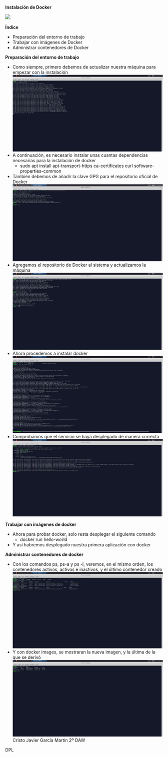 ﻿**Instalación de Docker**

![](Aspose.Words.7d9f361c-8750-4794-9d5b-5b5667431791.001.png)

**Índice**

- Preparación del entorno de trabajo
- Trabajar con imágenes de Docker
- Administrar contenedores de Docker

**Preparación del entorno de trabajo**

- Como siempre, primero debemos de actualizar nuestra máquina para empezar con la instalación![](Aspose.Words.7d9f361c-8750-4794-9d5b-5b5667431791.002.jpeg)
- A continuación, es necesario instalar unas cuantas dependencias necesarias para la instalación de docker
  - sudo apt install apt-transport-https ca-certificates curl software-properties-common
- También debemos de añadir la clave GPG para el repositorio oficial de Docker![](Aspose.Words.7d9f361c-8750-4794-9d5b-5b5667431791.003.jpeg)
- Agregamos el repositorio de Docker al sistema y actualizamos la máquina![](Aspose.Words.7d9f361c-8750-4794-9d5b-5b5667431791.004.jpeg)
- Ahora procedemos a instalar docker![](Aspose.Words.7d9f361c-8750-4794-9d5b-5b5667431791.005.jpeg)
- Comprobamos que el servicio se haya desplegado de manera correcta![](Aspose.Words.7d9f361c-8750-4794-9d5b-5b5667431791.006.jpeg)

**Trabajar con imágenes de docker**

- Ahora para probar docker, solo resta desplegar el siguiente comando
  - docker run hello-world
- Y así habremos desplegado nuestra primera aplicación con docker

**Administrar contenedores de docker**

- Con los comandos ps, ps-a y ps -l, veremos, en el mismo orden, los contenedores activos, activos e inactivos, y el último contenedor creado![](Aspose.Words.7d9f361c-8750-4794-9d5b-5b5667431791.007.jpeg)
- Y con docker images, se mostraran la nueva imagen, y la última de la que se derivó![](Aspose.Words.7d9f361c-8750-4794-9d5b-5b5667431791.008.jpeg)
Cristo Javier García Martín 2º DAW

DPL
